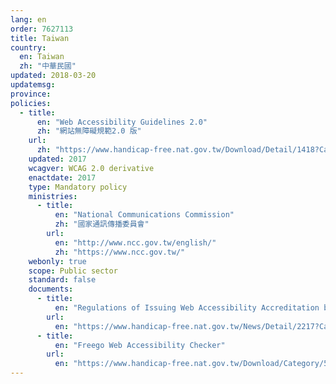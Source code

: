 ```yaml
---
lang: en
order: 7627113
title: Taiwan
country:
  en: Taiwan
  zh: "中華民國"
updated: 2018-03-20
updatemsg:
province:
policies:
  - title:
      en: "Web Accessibility Guidelines 2.0"
      zh: "網站無障礙規範2.0 版"
    url:
      zh: "https://www.handicap-free.nat.gov.tw/Download/Detail/1418?Category=28"
    updated: 2017
    wcagver: WCAG 2.0 derivative
    enactdate: 2017
    type: Mandatory policy
    ministries:
      - title:
          en: "National Communications Commission"
          zh: "國家通訊傳播委員會"
        url:
          en: "http://www.ncc.gov.tw/english/"
          zh: "https://www.ncc.gov.tw/"
    webonly: true
    scope: Public sector
    standard: false
    documents:
      - title:
          en: "Regulations of Issuing Web Accessibility Accreditation badge for Website of  Governmental Agencies and Schools"
        url:
          en: "https://www.handicap-free.nat.gov.tw/News/Detail/2217?Category=43"
      - title:
          en: "Freego Web Accessibility Checker"
        url:
          en: "https://www.handicap-free.nat.gov.tw/Download/Category/52/1"
---
```

